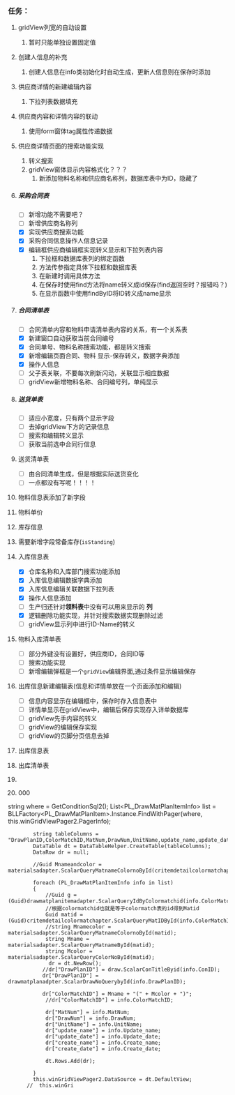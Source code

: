 ### 任务：

1. gridView列宽的自动设置
   
   1. 暂时只能单独设置固定值
   
2. 创建人信息的补充
   
   1. 创建人信息在info类初始化时自动生成，更新人信息则在保存时添加
   
3. 供应商详情的新建编辑内容
   
   1. 下拉列表数据填充
   
4. 供应商内容和详情内容的联动

   1. 使用form窗体tag属性传递数据
   
5. 供应商详情页面的搜索功能实现

   1. 转义搜索
   2. gridView窗体显示内容格式化？？？
      1. 新添加物料名称和供应商名称列，数据库表中为ID，隐藏了
   
7. ##### 采购合同表
   
   - [ ] 新增功能不需要吧？
   - [ ] 新增供应商名称列
   - [x] 实现供应商搜索功能
   - [x] 采购合同信息操作人信息记录
   - [x] 编辑框供应商编辑框实现转义显示和下拉列表内容
     1. 下拉框和数据库表列的绑定函数
     2. 方法传参指定具体下拉框和数据库表
     3. 在新建时调用具体方法
     4. 在保存时使用find方法将name转义成id保存(find返回空时？报错吗？)
     5. 在显示函数中使用findByID将ID转义成name显示
   
7. ##### 合同清单表

   - [ ] 合同清单内容和物料申请清单表内容的关系，有一个关系表
   - [x] 新建窗口自动获取当前合同编号
   - [x] 合同单号、物料名称搜索功能，都是转义搜索
   - [x] 新增编辑页面合同、物料 显示-保存转义，数据字典添加
   - [x] 操作人信息
   - [ ] 父子表关联，不要每次刷新闪动，关联显示相应数据
   - [ ] gridView新增物料名称、合同编号列，单纯显示

8. ##### 送货单表

   - [ ] 适应小宽度，只有两个显示字段
   - [ ] 去掉gridView下方的记录信息
   - [ ] 搜索和编辑转义显示
   - [ ] 获取当前选中合同行信息

9. 送货清单表

   - [ ] 由合同清单生成，但是根据实际送货变化
   - [ ] 一点都没有写呢！！！！

10. 物料信息表添加了新字段

   11. 物料单价

   12. 库存信息

   3. 需要新增字段常备库存(`isStanding`)

14. 入库信息表

    - [x] 仓库名称和入库部门搜索功能添加
    - [x] 入库信息编辑数据字典添加
    - [x] 入库信息编辑关联数据下拉列表
    - [x] 操作人信息添加
    - [ ] 生产归还针对**领料表**中没有可以用来显示的 **列**
    - [x] 逻辑删除功能实现，并针对搜索数据实现删除过滤
    - [ ] gridView显示列中进行ID-Name的转义

15. 物料入库清单表

    - [ ] 部分外键没有设置好，供应商ID，合同ID等
    - [ ] 搜索功能实现
    - [ ] 新增编辑弹框是一个`gridView`编辑界面,通过条件显示编辑保存

16. 出库信息新建编辑表(信息和详情单放在一个页面添加和编辑)

    - [ ] 信息内容显示在编辑框中，保存时存入信息表中
    - [ ] 详情单显示在gridView中，编辑后保存实现存入详单数据库
    - [ ] gridView先手内容的转义
    - [ ] gridView的编辑保存实现
    - [ ] gridView的页脚分页信息去掉

17. 出库信息表

18. 出库清单表

19. 

20. 000





string where = GetConditionSql2();
            List<PL_DrawMatPlanItemInfo> list = BLLFactory<PL_DrawMatPlanItem>.Instance.FindWithPager(where, this.winGridViewPager2.PagerInfo);

            string tableColumns = "DrawPlanID,ColorMatchID,MatNum,DrawNum,UnitName,update_name,update_date,create_name,create_date";
            DataTable dt = DataTableHelper.CreateTable(tableColumns);
            DataRow dr = null;
    
            //Guid Mnameandcolor = materialsadapter.ScalarQueryMatnameColornoById(critemdetailcolormatchapter.ScalarQueryMatIDById(drawmatplanitemadapter.ScalarQueryIdByColormatchid()));
    
            foreach (PL_DrawMatPlanItemInfo info in list)
            {
                //Guid g = (Guid)drawmatplanitemadapter.ScalarQueryIdByColormatchid(info.ColorMatchID);
                //根据colormatchid也就是等于colormatch表的id得到Matid
                Guid matid = (Guid)critemdetailcolormatchapter.ScalarQueryMatIDById(info.ColorMatchID);
                //string Mnamecolor = materialsadapter.ScalarQueryMatnameColornoById(matid);
                string Mname = materialsadapter.ScalarQueryMatnameById(matid);
                string Mcolor = materialsadapter.ScalarQueryColorNoById(matid);
                 dr = dt.NewRow();
               //dr["DrawPlanID"] = draw.ScalarConTitleByid(info.ConID);
               dr["DrawPlanID"] = drawmatplanadpter.ScalarDrawNoQuerybyId(info.DrawPlanID);
    
               dr["ColorMatchID"] = Mname + "(" + Mcolor + ")";
                //dr["ColorMatchID"] = info.ColorMatchID;
    
                dr["MatNum"] = info.MatNum;
                dr["DrawNum"] = info.DrawNum;
                dr["UnitName"] = info.UnitName;
                dr["update_name"] = info.Update_name;
                dr["update_date"] = info.Update_date;
                dr["create_name"] = info.Create_name;
                dr["create_date"] = info.Create_date;
    
                dt.Rows.Add(dr);
    
            }
            this.winGridViewPager2.DataSource = dt.DefaultView; 
          //  this.winGri